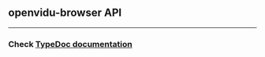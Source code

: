 <h2 id="section-title">openvidu-browser API</h2>
<hr>

<h3>Check <a href="../../../api/openvidu-browser/" target="blank">TypeDoc documentation</a></h3>

<br>
